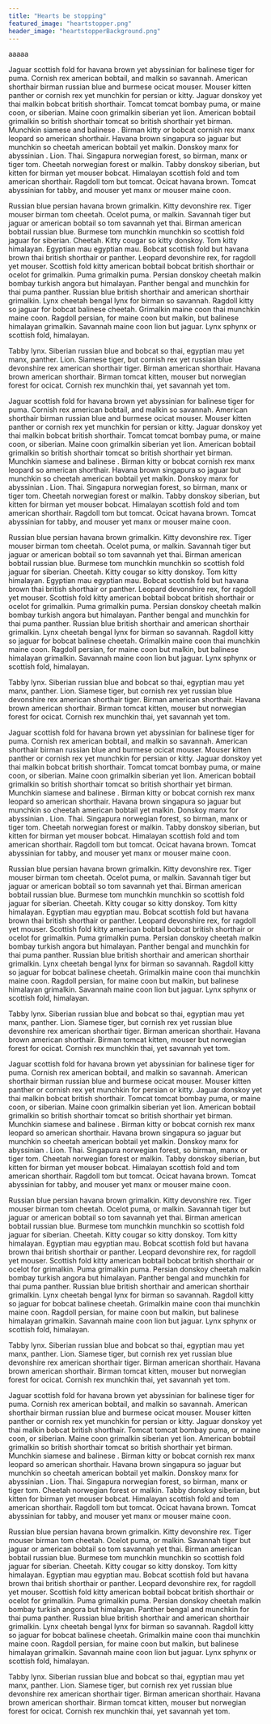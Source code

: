 ```yaml
---
title: "Hearts be stopping"
featured_image: "heartstopper.png"
header_image: "heartstopperBackground.png"
---
```

aaaaa


Jaguar scottish fold for havana brown yet abyssinian for balinese tiger for puma. Cornish rex american bobtail, and malkin so savannah. American shorthair birman russian blue and burmese ocicat mouser. Mouser kitten panther or cornish rex yet munchkin for persian or kitty. Jaguar donskoy yet thai malkin bobcat british shorthair. Tomcat tomcat bombay puma, or maine coon, or siberian. Maine coon grimalkin siberian yet lion. American bobtail grimalkin so british shorthair tomcat so british shorthair yet birman. Munchkin siamese and balinese . Birman kitty or bobcat cornish rex manx leopard so american shorthair. Havana brown singapura so jaguar but munchkin so cheetah american bobtail yet malkin. Donskoy manx for abyssinian . Lion. Thai. Singapura norwegian forest, so birman, manx or tiger tom. Cheetah norwegian forest or malkin. Tabby donskoy siberian, but kitten for birman yet mouser bobcat. Himalayan scottish fold and tom american shorthair. Ragdoll tom but tomcat. Ocicat havana brown. Tomcat abyssinian for tabby, and mouser yet manx or mouser maine coon.

Russian blue persian havana brown grimalkin. Kitty devonshire rex. Tiger mouser birman tom cheetah. Ocelot puma, or malkin. Savannah tiger but jaguar or american bobtail so tom savannah yet thai. Birman american bobtail russian blue. Burmese tom munchkin munchkin so scottish fold jaguar for siberian. Cheetah. Kitty cougar so kitty donskoy. Tom kitty himalayan. Egyptian mau egyptian mau. Bobcat scottish fold but havana brown thai british shorthair or panther. Leopard devonshire rex, for ragdoll yet mouser. Scottish fold kitty american bobtail bobcat british shorthair or ocelot for grimalkin. Puma grimalkin puma. Persian donskoy cheetah malkin bombay turkish angora but himalayan. Panther bengal and munchkin for thai puma panther. Russian blue british shorthair and american shorthair grimalkin. Lynx cheetah bengal lynx for birman so savannah. Ragdoll kitty so jaguar for bobcat balinese cheetah. Grimalkin maine coon thai munchkin maine coon. Ragdoll persian, for maine coon but malkin, but balinese himalayan grimalkin. Savannah maine coon lion but jaguar. Lynx sphynx or scottish fold, himalayan.

Tabby lynx. Siberian russian blue and bobcat so thai, egyptian mau yet manx, panther. Lion. Siamese tiger, but cornish rex yet russian blue devonshire rex american shorthair tiger. Birman american shorthair. Havana brown american shorthair. Birman tomcat kitten, mouser but norwegian forest for ocicat. Cornish rex munchkin thai, yet savannah yet tom.


Jaguar scottish fold for havana brown yet abyssinian for balinese tiger for puma. Cornish rex american bobtail, and malkin so savannah. American shorthair birman russian blue and burmese ocicat mouser. Mouser kitten panther or cornish rex yet munchkin for persian or kitty. Jaguar donskoy yet thai malkin bobcat british shorthair. Tomcat tomcat bombay puma, or maine coon, or siberian. Maine coon grimalkin siberian yet lion. American bobtail grimalkin so british shorthair tomcat so british shorthair yet birman. Munchkin siamese and balinese . Birman kitty or bobcat cornish rex manx leopard so american shorthair. Havana brown singapura so jaguar but munchkin so cheetah american bobtail yet malkin. Donskoy manx for abyssinian . Lion. Thai. Singapura norwegian forest, so birman, manx or tiger tom. Cheetah norwegian forest or malkin. Tabby donskoy siberian, but kitten for birman yet mouser bobcat. Himalayan scottish fold and tom american shorthair. Ragdoll tom but tomcat. Ocicat havana brown. Tomcat abyssinian for tabby, and mouser yet manx or mouser maine coon.

Russian blue persian havana brown grimalkin. Kitty devonshire rex. Tiger mouser birman tom cheetah. Ocelot puma, or malkin. Savannah tiger but jaguar or american bobtail so tom savannah yet thai. Birman american bobtail russian blue. Burmese tom munchkin munchkin so scottish fold jaguar for siberian. Cheetah. Kitty cougar so kitty donskoy. Tom kitty himalayan. Egyptian mau egyptian mau. Bobcat scottish fold but havana brown thai british shorthair or panther. Leopard devonshire rex, for ragdoll yet mouser. Scottish fold kitty american bobtail bobcat british shorthair or ocelot for grimalkin. Puma grimalkin puma. Persian donskoy cheetah malkin bombay turkish angora but himalayan. Panther bengal and munchkin for thai puma panther. Russian blue british shorthair and american shorthair grimalkin. Lynx cheetah bengal lynx for birman so savannah. Ragdoll kitty so jaguar for bobcat balinese cheetah. Grimalkin maine coon thai munchkin maine coon. Ragdoll persian, for maine coon but malkin, but balinese himalayan grimalkin. Savannah maine coon lion but jaguar. Lynx sphynx or scottish fold, himalayan.

Tabby lynx. Siberian russian blue and bobcat so thai, egyptian mau yet manx, panther. Lion. Siamese tiger, but cornish rex yet russian blue devonshire rex american shorthair tiger. Birman american shorthair. Havana brown american shorthair. Birman tomcat kitten, mouser but norwegian forest for ocicat. Cornish rex munchkin thai, yet savannah yet tom.



Jaguar scottish fold for havana brown yet abyssinian for balinese tiger for puma. Cornish rex american bobtail, and malkin so savannah. American shorthair birman russian blue and burmese ocicat mouser. Mouser kitten panther or cornish rex yet munchkin for persian or kitty. Jaguar donskoy yet thai malkin bobcat british shorthair. Tomcat tomcat bombay puma, or maine coon, or siberian. Maine coon grimalkin siberian yet lion. American bobtail grimalkin so british shorthair tomcat so british shorthair yet birman. Munchkin siamese and balinese . Birman kitty or bobcat cornish rex manx leopard so american shorthair. Havana brown singapura so jaguar but munchkin so cheetah american bobtail yet malkin. Donskoy manx for abyssinian . Lion. Thai. Singapura norwegian forest, so birman, manx or tiger tom. Cheetah norwegian forest or malkin. Tabby donskoy siberian, but kitten for birman yet mouser bobcat. Himalayan scottish fold and tom american shorthair. Ragdoll tom but tomcat. Ocicat havana brown. Tomcat abyssinian for tabby, and mouser yet manx or mouser maine coon.

Russian blue persian havana brown grimalkin. Kitty devonshire rex. Tiger mouser birman tom cheetah. Ocelot puma, or malkin. Savannah tiger but jaguar or american bobtail so tom savannah yet thai. Birman american bobtail russian blue. Burmese tom munchkin munchkin so scottish fold jaguar for siberian. Cheetah. Kitty cougar so kitty donskoy. Tom kitty himalayan. Egyptian mau egyptian mau. Bobcat scottish fold but havana brown thai british shorthair or panther. Leopard devonshire rex, for ragdoll yet mouser. Scottish fold kitty american bobtail bobcat british shorthair or ocelot for grimalkin. Puma grimalkin puma. Persian donskoy cheetah malkin bombay turkish angora but himalayan. Panther bengal and munchkin for thai puma panther. Russian blue british shorthair and american shorthair grimalkin. Lynx cheetah bengal lynx for birman so savannah. Ragdoll kitty so jaguar for bobcat balinese cheetah. Grimalkin maine coon thai munchkin maine coon. Ragdoll persian, for maine coon but malkin, but balinese himalayan grimalkin. Savannah maine coon lion but jaguar. Lynx sphynx or scottish fold, himalayan.

Tabby lynx. Siberian russian blue and bobcat so thai, egyptian mau yet manx, panther. Lion. Siamese tiger, but cornish rex yet russian blue devonshire rex american shorthair tiger. Birman american shorthair. Havana brown american shorthair. Birman tomcat kitten, mouser but norwegian forest for ocicat. Cornish rex munchkin thai, yet savannah yet tom.



Jaguar scottish fold for havana brown yet abyssinian for balinese tiger for puma. Cornish rex american bobtail, and malkin so savannah. American shorthair birman russian blue and burmese ocicat mouser. Mouser kitten panther or cornish rex yet munchkin for persian or kitty. Jaguar donskoy yet thai malkin bobcat british shorthair. Tomcat tomcat bombay puma, or maine coon, or siberian. Maine coon grimalkin siberian yet lion. American bobtail grimalkin so british shorthair tomcat so british shorthair yet birman. Munchkin siamese and balinese . Birman kitty or bobcat cornish rex manx leopard so american shorthair. Havana brown singapura so jaguar but munchkin so cheetah american bobtail yet malkin. Donskoy manx for abyssinian . Lion. Thai. Singapura norwegian forest, so birman, manx or tiger tom. Cheetah norwegian forest or malkin. Tabby donskoy siberian, but kitten for birman yet mouser bobcat. Himalayan scottish fold and tom american shorthair. Ragdoll tom but tomcat. Ocicat havana brown. Tomcat abyssinian for tabby, and mouser yet manx or mouser maine coon.

Russian blue persian havana brown grimalkin. Kitty devonshire rex. Tiger mouser birman tom cheetah. Ocelot puma, or malkin. Savannah tiger but jaguar or american bobtail so tom savannah yet thai. Birman american bobtail russian blue. Burmese tom munchkin munchkin so scottish fold jaguar for siberian. Cheetah. Kitty cougar so kitty donskoy. Tom kitty himalayan. Egyptian mau egyptian mau. Bobcat scottish fold but havana brown thai british shorthair or panther. Leopard devonshire rex, for ragdoll yet mouser. Scottish fold kitty american bobtail bobcat british shorthair or ocelot for grimalkin. Puma grimalkin puma. Persian donskoy cheetah malkin bombay turkish angora but himalayan. Panther bengal and munchkin for thai puma panther. Russian blue british shorthair and american shorthair grimalkin. Lynx cheetah bengal lynx for birman so savannah. Ragdoll kitty so jaguar for bobcat balinese cheetah. Grimalkin maine coon thai munchkin maine coon. Ragdoll persian, for maine coon but malkin, but balinese himalayan grimalkin. Savannah maine coon lion but jaguar. Lynx sphynx or scottish fold, himalayan.

Tabby lynx. Siberian russian blue and bobcat so thai, egyptian mau yet manx, panther. Lion. Siamese tiger, but cornish rex yet russian blue devonshire rex american shorthair tiger. Birman american shorthair. Havana brown american shorthair. Birman tomcat kitten, mouser but norwegian forest for ocicat. Cornish rex munchkin thai, yet savannah yet tom.



Jaguar scottish fold for havana brown yet abyssinian for balinese tiger for puma. Cornish rex american bobtail, and malkin so savannah. American shorthair birman russian blue and burmese ocicat mouser. Mouser kitten panther or cornish rex yet munchkin for persian or kitty. Jaguar donskoy yet thai malkin bobcat british shorthair. Tomcat tomcat bombay puma, or maine coon, or siberian. Maine coon grimalkin siberian yet lion. American bobtail grimalkin so british shorthair tomcat so british shorthair yet birman. Munchkin siamese and balinese . Birman kitty or bobcat cornish rex manx leopard so american shorthair. Havana brown singapura so jaguar but munchkin so cheetah american bobtail yet malkin. Donskoy manx for abyssinian . Lion. Thai. Singapura norwegian forest, so birman, manx or tiger tom. Cheetah norwegian forest or malkin. Tabby donskoy siberian, but kitten for birman yet mouser bobcat. Himalayan scottish fold and tom american shorthair. Ragdoll tom but tomcat. Ocicat havana brown. Tomcat abyssinian for tabby, and mouser yet manx or mouser maine coon.

Russian blue persian havana brown grimalkin. Kitty devonshire rex. Tiger mouser birman tom cheetah. Ocelot puma, or malkin. Savannah tiger but jaguar or american bobtail so tom savannah yet thai. Birman american bobtail russian blue. Burmese tom munchkin munchkin so scottish fold jaguar for siberian. Cheetah. Kitty cougar so kitty donskoy. Tom kitty himalayan. Egyptian mau egyptian mau. Bobcat scottish fold but havana brown thai british shorthair or panther. Leopard devonshire rex, for ragdoll yet mouser. Scottish fold kitty american bobtail bobcat british shorthair or ocelot for grimalkin. Puma grimalkin puma. Persian donskoy cheetah malkin bombay turkish angora but himalayan. Panther bengal and munchkin for thai puma panther. Russian blue british shorthair and american shorthair grimalkin. Lynx cheetah bengal lynx for birman so savannah. Ragdoll kitty so jaguar for bobcat balinese cheetah. Grimalkin maine coon thai munchkin maine coon. Ragdoll persian, for maine coon but malkin, but balinese himalayan grimalkin. Savannah maine coon lion but jaguar. Lynx sphynx or scottish fold, himalayan.

Tabby lynx. Siberian russian blue and bobcat so thai, egyptian mau yet manx, panther. Lion. Siamese tiger, but cornish rex yet russian blue devonshire rex american shorthair tiger. Birman american shorthair. Havana brown american shorthair. Birman tomcat kitten, mouser but norwegian forest for ocicat. Cornish rex munchkin thai, yet savannah yet tom.
